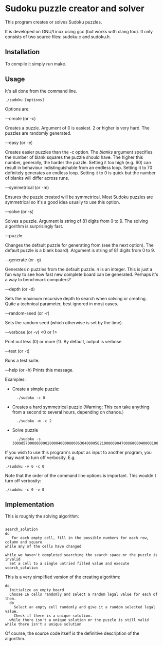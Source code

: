 # Sudoku puzzle creator and solver

This program creates or solves Sudoku puzzles.

It is developed on GNU/Linux using gcc (but works with clang too). It only
consists of two source files: sudoku.c and sudoku.h.

## Installation

To compile it simply run make.

## Usage

It's all done from the command line.

    ./sudoku [options]

Options are:

--create (or -c) <hardness>

Creates a puzzle. Argument of 0 is easiest. 2 or higher is very hard. The
puzzles are randomly generated.

--easy (or -e) <blanks>

Creates easier puzzles than the -c option. The *blanks* argument specifies the
number of blank squares the puzzle should have. The higher this number, generally,
the harder the puzzle. Setting it too high (e.g. 60) can result in behaviour
indistinguishable from an endless loop. Setting it to 70 definitely generates an
endless loop. Setting it to 0 is quick but the number of blanks will differ
across runs.

--symmetrical (or -m)

Ensures the puzzle created will be symmetrical. Most Sudoku puzzles are
symmetrical so it's a good idea usually to use this option.

--solve (or -s) <puzzle>

Solves a puzzle. Argument is string of 81 digits from 0 to 9. The solving
algorithm is surprisingly fast.

--puzzle <puzzle>

Changes the default puzzle for generating from (see the next option). The
default puzzle is a blank board). Argument is string of 81 digits from 0 to 9.

--generate (or -g) <n>

Generates *n* puzzles from the default puzzle. *n* is an integer. This is just a
fun way to see how fast new complete board can be generated. Perhaps it's a way
to benchmark computers?

--depth (or -d) <integer>

Sets the maximum recursive depth to search when solving or creating. Quite a
technical parameter, best ignored in most cases.

--random-seed (or -r) <integer>

Sets the random seed (which otherwise is set by the time).

--verbose (or -v) <0 or 1>

Print out less (0) or more (1). By default, output is verbose.

--test (or -t)

Runs a test suite.

--help (or -h)
Prints this message.

Examples:

- Create a simple puzzle:

        ./sudoku -c 0

- Creates a hard symmetrical puzzle (Warning: This can take anything from a
  second to several hours, depending on chance.)

        ./sudoku -m -c 2

- Solve  puzzle

        ./sudoku -s 300985700008000020000400008000630400005821900009047000600004000010000200002106009

If you wish to use this program's output as input to another program, you may
want to turn off verbosity. E.g.

    ./sudoku -v 0 -c 0

Note that the order of the command line options is important. This wouldn't turn
off verbosity:

    ./sudoku -c 0 -v 0

## Implementation

This is roughly the solving algorithm:

```

search_solution
do
   For each empty cell, fill in the possible numbers for each row, column and square
while any of the cells have changed

while we haven't completed searching the search space or the puzzle is invalid
  Set a cell to a single untried filled value and execute search_solution

```

This is a very simplified version of the creating algorithm:

```
do
  Initialize an empty board
  Choose 16 cells randomly and select a random legal value for each of them.
  do
    Select an empty cell randomly and give it a random selected legal value.
    Check if there is a unique solution.
  while there isn't a unique solution or the puzzle is still valid
while there isn't a unique solution
```

Of course, the source code itself is the definitive description of the
algorithm.
